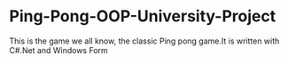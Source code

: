 # Ping-Pong-OOP-University-Project
This is the game we all know, the classic Ping pong game.It is written with C#.Net and Windows Form

